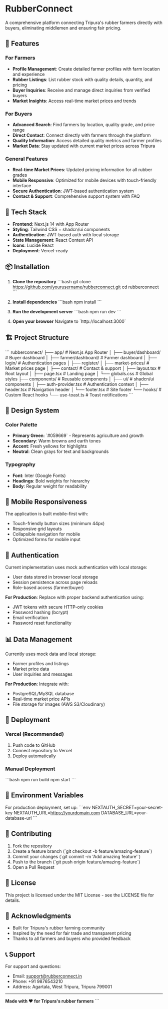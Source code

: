 # RubberConnect

A comprehensive platform connecting Tripura's rubber farmers directly with buyers, eliminating middlemen and ensuring fair pricing.

## 🌟 Features

### For Farmers
- **Profile Management**: Create detailed farmer profiles with farm location and experience
- **Rubber Listings**: List rubber stock with quality details, quantity, and pricing
- **Buyer Inquiries**: Receive and manage direct inquiries from verified buyers
- **Market Insights**: Access real-time market prices and trends

### For Buyers
- **Advanced Search**: Find farmers by location, quality grade, and price range
- **Direct Contact**: Connect directly with farmers through the platform
- **Quality Information**: Access detailed quality metrics and farmer profiles
- **Market Data**: Stay updated with current market prices across Tripura

### General Features
- **Real-time Market Prices**: Updated pricing information for all rubber grades
- **Mobile Responsive**: Optimized for mobile devices with touch-friendly interface
- **Secure Authentication**: JWT-based authentication system
- **Contact & Support**: Comprehensive support system with FAQ

## 🚀 Tech Stack

- **Frontend**: Next.js 14 with App Router
- **Styling**: Tailwind CSS + shadcn/ui components
- **Authentication**: JWT-based auth with local storage
- **State Management**: React Context API
- **Icons**: Lucide React
- **Deployment**: Vercel-ready

## 📦 Installation

1. **Clone the repository**
   \`\`\`bash
   git clone https://github.com/yourusername/rubberconnect.git
   cd rubberconnect
   \`\`\`

2. **Install dependencies**
   \`\`\`bash
   npm install
   \`\`\`

3. **Run the development server**
   \`\`\`bash
   npm run dev
   \`\`\`

4. **Open your browser**
   Navigate to \`http://localhost:3000\`

## 🏗️ Project Structure

\`\`\`
rubberconnect/
├── app/                          # Next.js App Router
│   ├── buyer/dashboard/          # Buyer dashboard
│   ├── farmer/dashboard/         # Farmer dashboard
│   ├── login/                    # Authentication pages
│   ├── register/
│   ├── market-prices/            # Market prices page
│   ├── contact/                  # Contact & support
│   ├── layout.tsx                # Root layout
│   ├── page.tsx                  # Landing page
│   └── globals.css               # Global styles
├── components/                   # Reusable components
│   ├── ui/                       # shadcn/ui components
│   ├── auth-provider.tsx         # Authentication context
│   ├── header.tsx                # Navigation header
│   └── footer.tsx                # Site footer
└── hooks/                        # Custom React hooks
    └── use-toast.ts              # Toast notifications
\`\`\`

## 🎨 Design System

### Color Palette
- **Primary Green**: \`#059669\` - Represents agriculture and growth
- **Secondary**: Warm browns and earth tones
- **Accent**: Fresh yellows for highlights
- **Neutral**: Clean grays for text and backgrounds

### Typography
- **Font**: Inter (Google Fonts)
- **Headings**: Bold weights for hierarchy
- **Body**: Regular weight for readability

## 📱 Mobile Responsiveness

The application is built mobile-first with:
- Touch-friendly button sizes (minimum 44px)
- Responsive grid layouts
- Collapsible navigation for mobile
- Optimized forms for mobile input

## 🔐 Authentication

Current implementation uses mock authentication with local storage:
- User data stored in browser local storage
- Session persistence across page reloads
- Role-based access (farmer/buyer)

**For Production**: Replace with proper backend authentication using:
- JWT tokens with secure HTTP-only cookies
- Password hashing (bcrypt)
- Email verification
- Password reset functionality

## 📊 Data Management

Currently uses mock data and local storage:
- Farmer profiles and listings
- Market price data
- User inquiries and messages

**For Production**: Integrate with:
- PostgreSQL/MySQL database
- Real-time market price APIs
- File storage for images (AWS S3/Cloudinary)

## 🚀 Deployment

### Vercel (Recommended)
1. Push code to GitHub
2. Connect repository to Vercel
3. Deploy automatically

### Manual Deployment
\`\`\`bash
npm run build
npm start
\`\`\`

## 🔧 Environment Variables

For production deployment, set up:
\`\`\`env
NEXTAUTH_SECRET=your-secret-key
NEXTAUTH_URL=https://yourdomain.com
DATABASE_URL=your-database-url
\`\`\`

## 🤝 Contributing

1. Fork the repository
2. Create a feature branch (\`git checkout -b feature/amazing-feature\`)
3. Commit your changes (\`git commit -m 'Add amazing feature'\`)
4. Push to the branch (\`git push origin feature/amazing-feature\`)
5. Open a Pull Request

## 📝 License

This project is licensed under the MIT License - see the LICENSE file for details.

## 🙏 Acknowledgments

- Built for Tripura's rubber farming community
- Inspired by the need for fair trade and transparent pricing
- Thanks to all farmers and buyers who provided feedback

## 📞 Support

For support and questions:
- Email: support@rubberconnect.in
- Phone: +91 9876543210
- Address: Agartala, West Tripura, Tripura 799001

---

**Made with ❤️ for Tripura's rubber farmers**
\`\`\`

